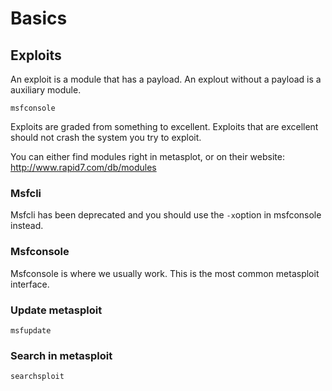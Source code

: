 # Basics


## Exploits

An exploit is a module that has a payload.
An explout without a payload is a auxiliary module.


```
msfconsole
```

Exploits are graded from something to excellent. Exploits that are excellent should not crash the system you try to exploit.


You can either find modules right in metasplot, or on their website: http://www.rapid7.com/db/modules

### Msfcli
Msfcli has been deprecated and you should use the `-x`option in msfconsole instead.


### Msfconsole

Msfconsole is where we usually work. This is the most common metasploit interface.

### Update metasploit

```
msfupdate
```

### Search in metasploit

```
searchsploit
```

## 